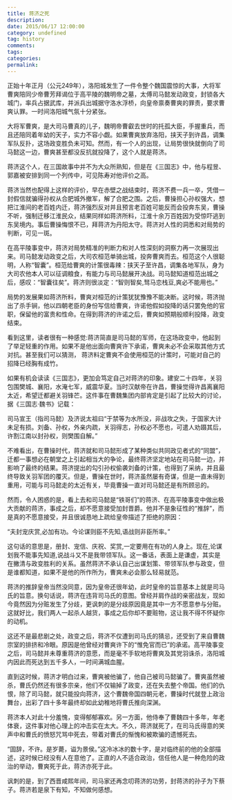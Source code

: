 ```yaml
---
title: 蒋济之死
description:
date: 2015/06/17 12:00:00
category: undefined
tag: history
comments:
tags:
categories:
permalink:
---
```



正始十年正月（公元249年），洛阳城发生了一件令整个魏国震惊的大事，大将军曹爽陪同少帝曹芳拜谒位于高平陵的魏明帝之墓，太傅司马懿发动政变，封锁各大城门，率兵占据武库，并派兵出城据守洛水浮桥，向皇帝禀奏曹爽的罪责，要求曹爽认罪。一时间洛阳城气氛十分紧张。

<!--more-->

大将军曹爽，是大司马曹真的儿子，魏明帝曹叡去世时的托孤大臣，手握重兵，而且还陪同着年幼的天子，实力不容小觑。如果曹爽放弃洛阳，挟天子到许昌，调集军队反扑，这场政变胜负未可知。然而，有一个人的出现，让局势很快就倒向了司马懿这一边，曹爽甚至都没反抗就投降了，这个人就是蒋济。

蒋济这个人，在三国故事中并不为大众所熟知，但是在《三国志》中，他与程昱、郭嘉被安排到同一个列传中，可见陈寿对他评价之高。

蒋济当然也配得上这样的评价，早在赤壁之战结束时，蒋济不费一兵一卒，凭借一封假信就骗得孙权从合肥城外撤军，解了合肥之围。之后，曹操担心孙权强大，想把江淮间的老百姓内迁，蒋济强烈反对并且预言老百姓可能反而会投奔东吴，曹操不听，强制迁移江淮民众，结果同样如蒋济所料，江淮十余万百姓因为受惊吓逃到东吴境内。事后曹操悔恨不已，拜蒋济为丹阳太守。蒋济对人性的洞悉和对局势的判断，可见一斑。

在高平陵事变中，蒋济对局势精准的判断力和对人性深刻的洞察力再一次展现出来。司马懿发动政变之后，大司农桓范单骑出城，投奔曹爽而去。桓范这个人很聪明，人称“智囊”。桓范给曹爽的计策很毒辣：挟天子至许昌，调集各地军队，身为大司农他本人可以征调粮食，有能力与司马懿展开决战。司马懿知道桓范出城之后，感叹：“智囊往矣”。蒋济则很淡定：“智则智矣,驽马恋栈豆,爽必不能用也。”

局势的发展果如蒋济所料，曹爽对桓范的计策犹犹豫豫不能决断。这时候，蒋济抛出了杀手锏，他以四朝老臣的身份写信给曹爽，许诺他假如投降的话只罢免他的官职，保留他的富贵和性命。在得到蒋济的许诺之后，曹爽如预期般顺利投降，政变结束。

看到这里，读者很有一种感觉:蒋济简直是司马懿的军师，在这场政变中，他起到了举足轻重的作用。如果不是他出面向曹爽许下承诺，曹爽未必不会采取其他方式对抗。甚至我们可以猜测， 蒋济料定曹爽不会使用桓范的计策时，可能对自己的招降已经胸有成竹。

如果有机会读读《三国志》，更加会笃定自己对蒋济的印象。建安二十四年，关羽包围樊城、襄阳，水淹七军，威震华夏。当时汉献帝在许昌，曹操觉得许昌离襄阳太近，希望迁都避关羽锋芒。这件事在曹魏集团内部肯定是引起了比较大的讨论，据《三国志·魏书》记载：

司马宣王（指司马懿）及济说太祖曰“于禁等为水所没，非战攻之失，于国家大计未足有损。刘备、孙权，外亲内疏，关羽得志，孙权必不愿也，可遣人劝蹑其后，许割江南以封孙权，则樊围自解。”

不难看出，在曹操时代，蒋济就和司马懿形成了某种类似共同政见者式的“同盟”，迁都一事想必在朝堂之上引起相当大的争论，最终蒋济坚定地站在司马懿一边，并影响了最终的结果。蒋济提出的勾引孙权偷袭刘备的计策，也得到了采纳，并且最终导致关羽军团的覆灭。但是，曹操在世时，蒋济虽然屡有奇谋，但是一直未得到重用，可能与司马懿走的太近有关，毕竟曹操一直对司马懿还是有所顾忌的。

然而，令人困惑的是，看上去和司马懿是“铁哥们”的蒋济、在高平陵事变中做出极大贡献的蒋济，事成之后，却不愿意接受加封晋爵。他并不是象征性的“推辞”，而是真的不愿意接受，并且很诚恳地上疏给皇帝描述了拒绝的原因：

“夫封宠庆赏,必加有功。今论谋则臣不先知,语战则非臣所率。”

这句话的意思是，册封、宠信、庆祝、奖赏,一定要用在有功的人身上。现在,论谋划我不能事先知道,说战斗又不是我带领军队。这一番话，表面上是谦虚，其实是在撇清与政变胜利的关系。虽然蒋济不承认自己出谋划策、带领军队参与政变，但是谁都知道，如果不是他的所作所为，曹爽未必会那么轻易就范。

蒋济的推辞皇帝当然没同意，因为皇帝还很年幼，此时皇帝的旨意基本上就是司马氏的旨意。换句话说，蒋济在违背司马氏的意图。曾经并肩作战的亲密战友，现如今竟然因为分赃发生了分歧，更讽刺的是分歧原因竟是其中一方不愿意参与分赃。这就好比，我们两人一起杀人越货，事成之后你却不要赃物，这让我不得不怀疑你的动机。

这还不是最悲剧之处，政变之后，蒋济不仅遭到司马氏的猜忌，还受到了来自曹魏宗室的排挤和冷眼。原因是他曾经对曹爽许下的“惟免官而已”的承诺。高平陵事变之后，司马懿并未尊重蒋济的意愿，而是毫不手软地将曹爽及其党羽诛杀，洛阳城内因此而死达到五千多人，一时间满城血腥。

直到这时候，蒋济才明白过来，曹爽被他骗了，他自己被司马懿骗了。曹爽虽然被杀，曹氏仍然还有很多宗亲，他们不仅输掉了政变，还在失去整个帝国。他们的仇恨，除了司马懿，就只能投向蒋济，这个曹魏帝国四朝元老，曹操时代就登上政治舞台，出彩了四十多年最终却如此幼稚地将曹氏推向深渊。

蒋济本人对此十分羞愧，变得郁郁寡欢。另一方面，他侍奉了曹魏四十多年，年老体衰，这件事对他心理上的冲击实在太大。不久，蒋济就死了，在司马氏得意的笑声中和曹氏的愤怒咒骂中死去，带着对曹氏的惭愧和被欺骗的遗憾死去。

“固辞，不许。是岁薨，谥为景侯。”这冷冰冰的数十字，是对临终前的他的全部描述，这时候已经没有人在意他了。正直的人不适合政治，信任他人是一种危险的政治的举动，曹爽死于此，蒋济亦死于此。

讽刺的是，到了西晋咸熙年间，司马家还再念叨蒋济的功劳，封蒋济的孙子为下蔡子。蒋济若是泉下有知，不知做何感想。